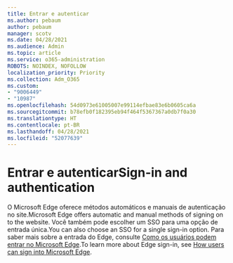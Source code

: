 ```yaml
---
title: Entrar e autenticar
ms.author: pebaum
author: pebaum
manager: scotv
ms.date: 04/28/2021
ms.audience: Admin
ms.topic: article
ms.service: o365-administration
ROBOTS: NOINDEX, NOFOLLOW
localization_priority: Priority
ms.collection: Adm_O365
ms.custom:
- "9006449"
- "10987"
ms.openlocfilehash: 54d0973e61005007e99114efbae83e6b0605ca6a
ms.sourcegitcommit: b78efb0f182395eb94f464f5367367a0db7f0a30
ms.translationtype: HT
ms.contentlocale: pt-BR
ms.lasthandoff: 04/28/2021
ms.locfileid: "52077639"
---
```

# <a name="sign-in-and-authentication"></a><span data-ttu-id="5679c-102">Entrar e autenticar</span><span class="sxs-lookup"><span data-stu-id="5679c-102">Sign-in and authentication</span></span>

<span data-ttu-id="5679c-103">O Microsoft Edge oferece métodos automáticos e manuais de autenticação no site.</span><span class="sxs-lookup"><span data-stu-id="5679c-103">Microsoft Edge offers automatic and manual methods of signing on to the website.</span></span> <span data-ttu-id="5679c-104">Você também pode escolher um SSO para uma opção de entrada única.</span><span class="sxs-lookup"><span data-stu-id="5679c-104">You can also choose an SSO for a single sign-in option.</span></span> <span data-ttu-id="5679c-105">Para saber mais sobre a entrada do Edge, consulte [Como os usuários podem entrar no Microsoft Edge](https://docs.microsoft.com/deployedge/microsoft-edge-security-identity#how-users-can-sign-into-microsoft-edge).</span><span class="sxs-lookup"><span data-stu-id="5679c-105">To learn more about Edge sign-in, see [How users can sign into Microsoft Edge](https://docs.microsoft.com/deployedge/microsoft-edge-security-identity#how-users-can-sign-into-microsoft-edge).</span></span>  